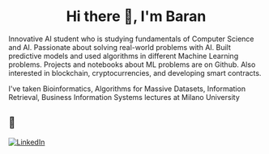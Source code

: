 <h1 align="center">Hi there 👋, I'm Baran</h1>

Innovative AI student who is studying fundamentals of Computer Science and AI. Passionate about solving real-world problems with AI. Built predictive models and used algorithms in different Machine Learning problems. Projects and notebooks about ML problems are on Github. Also interested in blockchain, cryptocurrencies, and developing smart contracts. 


I've taken Bioinformatics, Algorithms for Massive Datasets, Information Retrieval, Business Information Systems lectures at Milano University


## 🔗 
<a href="https://www.linkedin.com/in/a-baranorhan/" target="_blank"><img alt="LinkedIn" src="https://img.shields.io/badge/linkedin-%230077B5.svg?&style=for-the-badge&logo=linkedin&logoColor=white" /></a>



